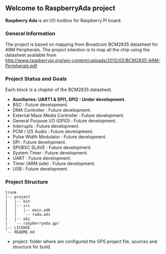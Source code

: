 ## Welcome to RaspberryAda project ##

**Raspberry Ada** is an I/O toolbox for Raspberry Pi board. 

### General Information ###

The project is based on mapping from Broadcom BCM2835 datasheet for ARM Peripherals. The project intention is to map all the chip using the datasheet available from  
<http://www.raspberrypi.org/wp-content/uploads/2012/02/BCM2835-ARM-Peripherals.pdf>.

### Project Status and Goals ###

Each block is a chapter of the BCM2835 datasheet. 

- **Auxiliaries: UART1 & SPI1, SPI2 : Under development**.
- BSC : Future development.
- DMA Controller : Future development.
- External Mass Media Controller : Future development.
- General Purpose I/O (GPIO) : Future development.
- Interrupts : Future development.
- PCM / I2S Audio : Future development.
- Pulse Width Modulator : Future development.
- SPI : Future development.
- SPI/BSC SLAVE : Future development.
- System Timer : Future development.
- UART : Future development.
- Timer (ARM side) : Future development.
- USB : Future development.


### Project Structure ##

	trunk
	|-- project
	|   |-- bin
	|   |-- src
	|   |   |-- main.adb
	|   |   `-- rada.ads
	|   |-- obj
	|   `-- raspberryada.gpr
	|-- LICENSE
	`-- README.md
  
* project: folder where are configured the GPS project file, sources and structure for build.

